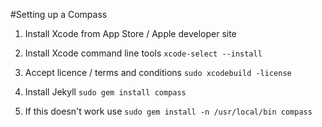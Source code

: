 #Setting up a Compass

1. Install Xcode from App Store / Apple developer site

2. Install Xcode command line tools 
`xcode-select --install`

3. Accept licence / terms and conditions
`sudo xcodebuild -license`

4. Install Jekyll
`sudo gem install compass`

5. If this doesn't work use `sudo gem install -n /usr/local/bin compass`

